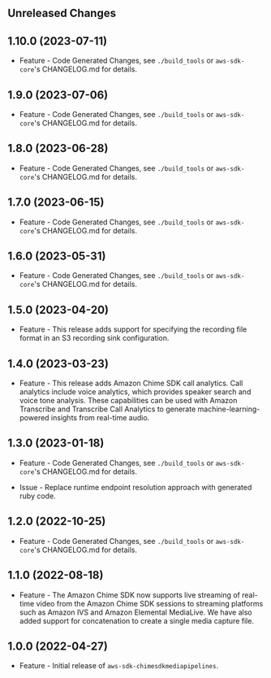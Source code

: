Unreleased Changes
------------------

1.10.0 (2023-07-11)
------------------

* Feature - Code Generated Changes, see `./build_tools` or `aws-sdk-core`'s CHANGELOG.md for details.

1.9.0 (2023-07-06)
------------------

* Feature - Code Generated Changes, see `./build_tools` or `aws-sdk-core`'s CHANGELOG.md for details.

1.8.0 (2023-06-28)
------------------

* Feature - Code Generated Changes, see `./build_tools` or `aws-sdk-core`'s CHANGELOG.md for details.

1.7.0 (2023-06-15)
------------------

* Feature - Code Generated Changes, see `./build_tools` or `aws-sdk-core`'s CHANGELOG.md for details.

1.6.0 (2023-05-31)
------------------

* Feature - Code Generated Changes, see `./build_tools` or `aws-sdk-core`'s CHANGELOG.md for details.

1.5.0 (2023-04-20)
------------------

* Feature - This release adds support for specifying the recording file format in an S3 recording sink configuration.

1.4.0 (2023-03-23)
------------------

* Feature - This release adds Amazon Chime SDK call analytics. Call analytics include voice analytics, which provides speaker search and voice tone analysis. These capabilities can be used with Amazon Transcribe and Transcribe Call Analytics to generate machine-learning-powered insights from real-time audio.

1.3.0 (2023-01-18)
------------------

* Feature - Code Generated Changes, see `./build_tools` or `aws-sdk-core`'s CHANGELOG.md for details.

* Issue - Replace runtime endpoint resolution approach with generated ruby code.

1.2.0 (2022-10-25)
------------------

* Feature - Code Generated Changes, see `./build_tools` or `aws-sdk-core`'s CHANGELOG.md for details.

1.1.0 (2022-08-18)
------------------

* Feature - The Amazon Chime SDK now supports live streaming of real-time video from the Amazon Chime SDK sessions to streaming platforms such as Amazon IVS and Amazon Elemental MediaLive. We have also added support for concatenation to create a single media capture file.

1.0.0 (2022-04-27)
------------------

* Feature - Initial release of `aws-sdk-chimesdkmediapipelines`.

